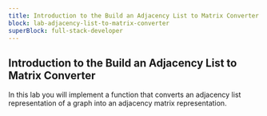 ```yaml
---
title: Introduction to the Build an Adjacency List to Matrix Converter
block: lab-adjacency-list-to-matrix-converter
superBlock: full-stack-developer
---
```


## Introduction to the Build an Adjacency List to Matrix Converter

In this lab you will implement a function that converts an adjacency list representation of a graph into an adjacency matrix representation.
